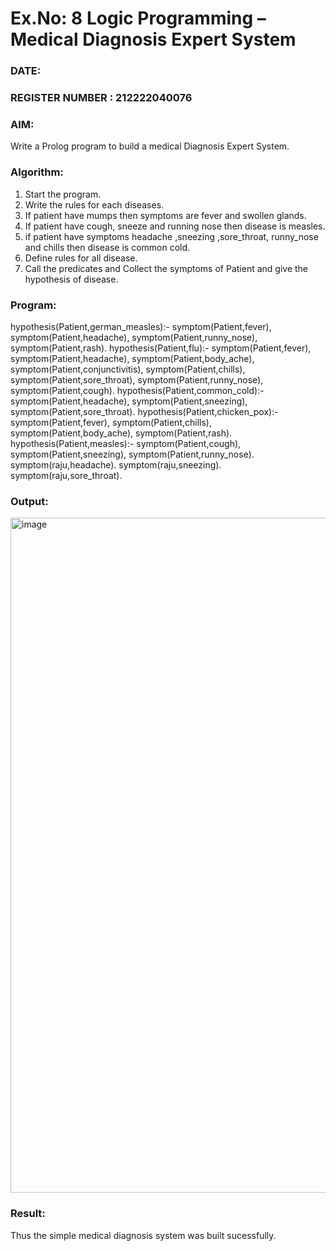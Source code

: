 # Ex.No: 8  Logic Programming –  Medical Diagnosis Expert System
### DATE:                                                                            
### REGISTER NUMBER : 212222040076
### AIM: 
Write a Prolog program to build a medical Diagnosis Expert System.
###  Algorithm:
1. Start the program.
2. Write the rules for each diseases.
3. If patient have mumps then symptoms are fever and swollen glands.
4. If patient have cough, sneeze and running nose then disease is measles.
5. if patient have symptoms headache ,sneezing ,sore_throat, runny_nose and  chills then disease is common cold.
6. Define rules for all disease.
7. Call the predicates and Collect the symptoms of Patient and give the hypothesis of disease.
        

### Program:

 hypothesis(Patient,german_measles):-
    symptom(Patient,fever),
    symptom(Patient,headache),
    symptom(Patient,runny_nose),
    symptom(Patient,rash).
hypothesis(Patient,flu):-
 symptom(Patient,fever),
 symptom(Patient,headache),
 symptom(Patient,body_ache),
 symptom(Patient,conjunctivitis),
 symptom(Patient,chills),
 symptom(Patient,sore_throat),
 symptom(Patient,runny_nose),
 symptom(Patient,cough).
hypothesis(Patient,common_cold):-
 symptom(Patient,headache),
 symptom(Patient,sneezing),
 symptom(Patient,sore_throat).
hypothesis(Patient,chicken_pox):-
 symptom(Patient,fever),
 symptom(Patient,chills),
 symptom(Patient,body_ache),
 symptom(Patient,rash).
hypothesis(Patient,measles):-
 symptom(Patient,cough),
 symptom(Patient,sneezing),
 symptom(Patient,runny_nose).
symptom(raju,headache).
symptom(raju,sneezing).
symptom(raju,sore_throat).











### Output:
<img width="1920" height="1080" alt="image" src="https://github.com/user-attachments/assets/a868d57f-ed7f-4fa6-be07-e5030da80899" />





### Result:
Thus the simple medical diagnosis system was built sucessfully.
